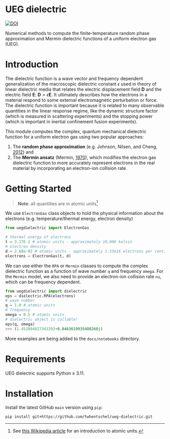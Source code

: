 # UEG dielectric


[![DOI](https://zenodo.org/badge/591088318.svg)](https://zenodo.org/badge/latestdoi/591088318)


Numerical methods to compute the finite-temperature random phase approximation and Mermin dielectric functions of a uniform electron gas (UEG).

# Introduction
The dielectric function is a wave vector and frequency dependent generalization of the macroscopic dielectric constant $\epsilon$ used in theory of linear dielectric media that relates the electric displacement field $\mathbf{D}$ and the electric field $\mathbf{E}$: $\mathbf{D} = \epsilon \mathbf{E}$. It ultimately describes how the electrons in a material respond to some external electromagnetic perturbation or force. The dielectric function is important because it is related to many observable quantities in the linear response regime, like the dynamic structure factor (which is measured in scattering experiments) and the stopping power (which is important in inertial confinement fusion experiments). 

This module computes the complex, quantum mechanical dielectric function for a uniform electron gas using two popular approaches:
1. The __random phase approximation__ (e.g. Johnson, Nilsen, and Cheng, [2012](https://link.aps.org/doi/10.1103/PhysRevE.86.036410)) and 
2. The __Mermin ansatz__ (Mermin, [1970](https://link.aps.org/doi/10.1103/PhysRevB.1.2362)), which modifies the electron gas dielectric function to more accurately represent electrons in the real material by incorporating an electron-ion collision rate.

# Getting Started
> **Note**:
> all quantities are in atomic units[^1]

We use `ElectronGas` class objects to hold the physical information about the electrons (e.g. temperature/thermal energy, electron density)
```python
from uegdielectric import ElectronGas

# thermal energy of electrons
t = 3.17E-2 # atomic units - approximately 10,000 kelvin
# electron density
d = 2.68e-02 # atomic units - approximately 1.53e16 electrons per centimeters cubed
electrons = ElectronGas(t, d)
```

We can use either the `RPA` or `Mermin` classes to compute the complex dielectric function as a function of wave number `q` and frequency `omega`. For the `Mermin` model, we also need to provide an electron-ion collision rate `nu`, which can be frequency dependent.

```python
from uegdielectric import dielectric
eps = dielectric.RPA(electrons)
# wave number
q = 1.0 # atomic units
# frequency
omega = 0.5 # atomic units
# dielectric object is callable!
eps(q, omega)
>>> (1.452804827343392+0.8463619935408268j)
```
More examples are being added to the `docs/notebooks` directory.

# Requirements
UEG dielectric supports Python ≥ 3.11.

# Installation
Install the latest GitHub `main` version using `pip`:
```
pip install git+https://github.com/twhentschel/ueg-dielectric.git
```


[^1]: See [this Wikipedia article](https://en.wikipedia.org/wiki/Hartree_atomic_units) for an introduction to atomic units.
